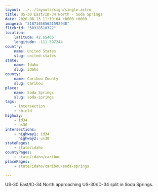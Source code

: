 ```yaml
---
layout: ../../layouts/sign/single.astro
title: US-30 East/ID-34 North - Soda Springs
date: 2020-08-13 11:19:04 +0000 +0000
imageid: "318716585621592948"
flickrid: "50318510322"
location:
    latitude: 42.65465
    longitude: -111.597244
country:
    name: United States
    slug: united-states
state:
    name: Idaho
    slug: idaho
county:
    name: Caribou County
    slug: caribou
place:
    name: Soda Springs
    slug: soda-springs
tags:
    - intersection
    - shield
highway:
    - id34
    - us30
intersections:
    - highway1: id34
      highway2: us30
statePages:
    - state/idaho
countyPages:
    - state/idaho/caribou
placePages:
    - state/idaho/caribou/soda-springs

---
```

US-30 East/ID-34 North approaching US-30/ID-34 split in Soda Springs.